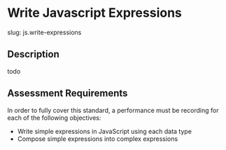
# Write Javascript Expressions

slug: js.write-expressions

## Description
todo

## Assessment Requirements
In order to fully cover this standard, a performance must be recording for each of the following objectives:

- Write simple expressions in JavaScript using each data type
- Compose simple expressions into complex expressions
